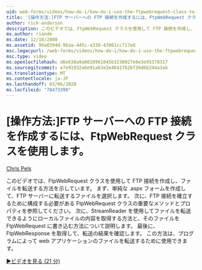 ```yaml
---
uid: web-forms/videos/how-do-i/how-do-i-use-the-ftpwebrequest-class-to-create-an-ftp-connection-to-a-ftp-server
title: '[操作方法:]FTP サーバーへの FTP 接続を作成するには、FtpWebRequest クラスを使用します。Microsoft Docs'
author: rick-anderson
description: このビデオでは、FtpWebRequest クラスを使用して FTP 接続を作成し、ファイルを転送する方法を示しています。 まず、選択するに単純な .aspx フォームを作成します。
ms.author: riande
ms.date: 12/18/2008
ms.assetid: 99a0394d-96aa-445c-a338-43961cc717e8
msc.legacyurl: /web-forms/videos/how-do-i/how-do-i-use-the-ftpwebrequest-class-to-create-an-ftp-connection-to-a-ftp-server
msc.type: video
ms.openlocfilehash: d6e638a9a0028961045b3230927e6e3e95378317
ms.sourcegitcommit: e7e91932a6e91a63e2e46417626f39d6b244a3ab
ms.translationtype: MT
ms.contentlocale: ja-JP
ms.lasthandoff: 03/06/2020
ms.locfileid: "78473398"
---
```

# <a name="how-do-i-use-the-ftpwebrequest-class-to-create-an-ftp-connection-to-a-ftp-server"></a>[操作方法:]FTP サーバーへの FTP 接続を作成するには、FtpWebRequest クラスを使用します。

[Chris Pels](https://twitter.com/chrispels)

このビデオでは、FtpWebRequest クラスを使用して FTP 接続を作成し、ファイルを転送する方法を示しています。 まず、単純な .aspx フォームを作成して、FTP サーバーに転送するファイルを選択します。 次に、FTP 接続を確立するために構成する必要がある FtpWebRequest クラスの重要なメソッドとプロパティを参照してください。 次に、StreamReader を使用してファイルを転送できるようにローカルファイルの内容を取得する方法と、そのファイルを FtpWebRequest に書き込む方法について説明します。 最後に、FtpWebResponse を取得して、転送の結果を確認します。 この方法は、プログラムによって web アプリケーションのファイルを転送するために使用できます。

[&#9654;ビデオを見る (21 分)](https://channel9.msdn.com/Blogs/ASP-NET-Site-Videos/how-do-i-use-the-ftpwebrequest-class-to-create-an-ftp-connection-to-a-ftp-server)
